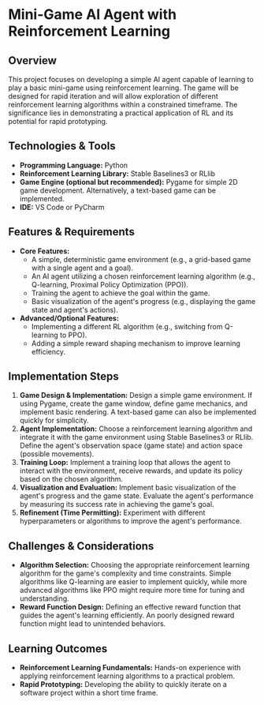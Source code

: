 # Mini-Game AI Agent with Reinforcement Learning

## Overview

This project focuses on developing a simple AI agent capable of learning to play a basic mini-game using reinforcement learning.  The game will be designed for rapid iteration and will allow exploration of different reinforcement learning algorithms within a constrained timeframe.  The significance lies in demonstrating a practical application of RL and its potential for rapid prototyping.

## Technologies & Tools

* **Programming Language:** Python
* **Reinforcement Learning Library:** Stable Baselines3 or RLlib
* **Game Engine (optional but recommended):** Pygame for simple 2D game development.  Alternatively, a text-based game can be implemented.
* **IDE:** VS Code or PyCharm


## Features & Requirements

- **Core Features:**
    - A simple, deterministic game environment (e.g., a grid-based game with a single agent and a goal).
    - An AI agent utilizing a chosen reinforcement learning algorithm (e.g., Q-learning, Proximal Policy Optimization (PPO)).
    - Training the agent to achieve the goal within the game.
    - Basic visualization of the agent's progress (e.g., displaying the game state and agent's actions).
- **Advanced/Optional Features:**
    - Implementing a different RL algorithm (e.g., switching from Q-learning to PPO).
    - Adding a simple reward shaping mechanism to improve learning efficiency.


## Implementation Steps

1. **Game Design & Implementation:**  Design a simple game environment. If using Pygame, create the game window, define game mechanics, and implement basic rendering. A text-based game can also be implemented quickly for simplicity.
2. **Agent Implementation:** Choose a reinforcement learning algorithm and integrate it with the game environment using Stable Baselines3 or RLlib. Define the agent's observation space (game state) and action space (possible movements).
3. **Training Loop:** Implement a training loop that allows the agent to interact with the environment, receive rewards, and update its policy based on the chosen algorithm.
4. **Visualization and Evaluation:** Implement basic visualization of the agent's progress and the game state.  Evaluate the agent's performance by measuring its success rate in achieving the game's goal.
5. **Refinement (Time Permitting):** Experiment with different hyperparameters or algorithms to improve the agent's performance.


## Challenges & Considerations

- **Algorithm Selection:** Choosing the appropriate reinforcement learning algorithm for the game's complexity and time constraints.  Simple algorithms like Q-learning are easier to implement quickly, while more advanced algorithms like PPO might require more time for tuning and understanding.
- **Reward Function Design:**  Defining an effective reward function that guides the agent's learning efficiently. An poorly designed reward function might lead to unintended behaviors.


## Learning Outcomes

- **Reinforcement Learning Fundamentals:** Hands-on experience with applying reinforcement learning algorithms to a practical problem.
- **Rapid Prototyping:**  Developing the ability to quickly iterate on a software project within a short time frame.

